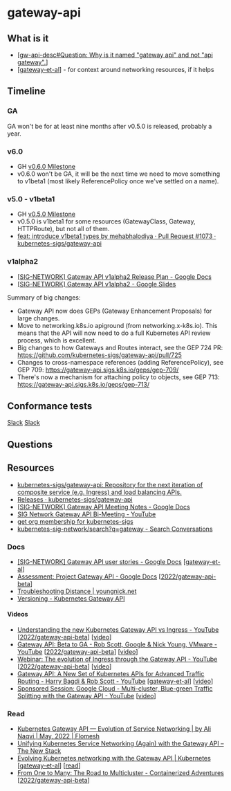 # gateway-api
## What is it
- [[gw-api-desc#Question: Why is it named "gateway api" and not "api gateway".]]
- [[gateway-et-al]] - for context around networking resources, if it helps

## Timeline
### GA
GA won't be for at least nine months after v0.5.0 is released, probably a year.
### v6.0
- GH [v0.6.0 Milestone](https://github.com/kubernetes-sigs/gateway-api/milestone/6)
- v0.6.0 won't be GA, it will be the next time we need to move something to v1beta1 (most likely ReferencePolicy once we've settled on a name).
### v5.0 - v1beta1
- GH [v0.5.0 Milestone](https://github.com/kubernetes-sigs/gateway-api/milestone/5)
- v0.5.0 is v1beta1 for some resources (GatewayClass, Gateway, HTTPRoute), but not all of them.
- [feat: introduce v1beta1 types by mehabhalodiya · Pull Request #1073 · kubernetes-sigs/gateway-api](https://github.com/kubernetes-sigs/gateway-api/pull/1073?w=1)

### v1alpha2
- [\[SIG-NETWORK\] Gateway API v1alpha2 Release Plan - Google Docs](https://docs.google.com/document/d/1S5PH72QFIGdYSeinBIIha4Wmnse2l9KQRA-hRzJpNWk/edit)
- [\[SIG-NETWORK\] Gateway API v1alpha2 - Google Slides](https://docs.google.com/presentation/d/1GpvHDSrF-p8xlukXBz4RlVxlxWjDMi8TUhVPPzwa4U8/edit?resourcekey=0-7b8zugLLjBEu2-rTTt85qw#slide=id.p)

Summary of big changes:
- Gateway API now does GEPs (Gateway Enhancement Proposals) for large changes.
- Move to networking.k8s.io apiground (from networking.x-k8s.io). This means that the API will now need to do a full Kubernetes API review process, which is excellent.
- Big changes to how Gateways and Routes interact, see the GEP 724 PR: https://github.com/kubernetes-sigs/gateway-api/pull/725
- Changes to cross-namespace references (adding ReferencePolicy), see GEP 709: https://gateway-api.sigs.k8s.io/geps/gep-709/
- There's now a mechanism for attaching policy to objects, see GEP 713: https://gateway-api.sigs.k8s.io/geps/gep-713/

## Conformance tests
[Slack](https://kubernetes.slack.com/archives/CR0H13KGA/p1647527392531919)
[Slack](https://kubernetes.slack.com/archives/CR0H13KGA/p1648051661322509)

## Questions

## Resources
- [kubernetes-sigs/gateway-api: Repository for the next iteration of composite service (e.g. Ingress) and load balancing APIs.](https://github.com/kubernetes-sigs/gateway-api)
- [Releases · kubernetes-sigs/gateway-api](https://github.com/kubernetes-sigs/gateway-api/releases)
- [\[SIG-NETWORK\] Gateway API Meeting Notes - Google Docs](https://docs.google.com/document/d/1eg-YjOHaQ7UD28htdNxBR3zufebozXKyI28cl2E11tU/edit)
- [SIG Network Gateway API Bi-Meeting - YouTube](https://www.youtube.com/playlist?list=PL69nYSiGNLP1GgO7k02ipPGZUFpSzGaHH)
- [get org membership for kubernetes-sigs](https://github.com/kubernetes/community/blob/master/community-membership.md#member)
- [kubernetes-sig-network/search?q=gateway - Search Conversations](https://groups.google.com/g/kubernetes-sig-network/search?q=gateway)

### Docs
- [\[SIG-NETWORK\] Gateway API user stories - Google Docs](https://docs.google.com/document/d/1OAzVO0HfmF4qD8AW41_eeUY0KP6xjqghusUVwhp4BNg/edit?pli=1#heading=h.nd4ieigrfasq) [[gateway-et-al]]
- [Assessment: Project Gateway API - Google Docs](https://docs.google.com/document/d/1qeSwZ4WVevybTQoL5hG20Dcsh2qMzyPKv-z7qM3ho1c/edit) [[2022/gateway-api-beta]]
- [Troubleshooting Distance | youngnick.net](https://youngnick.net/post/troubleshooting-distance/)
- [Versioning - Kubernetes Gateway API](https://gateway-api.sigs.k8s.io/concepts/versioning/)

#### Videos
- [Understanding the new Kubernetes Gateway API vs Ingress - YouTube](https://www.youtube.com/watch?v=Zqlwn5TZknI) [[2022/gateway-api-beta]] [[video]]
- [Gateway API: Beta to GA - Rob Scott, Google & Nick Young, VMware - YouTube](https://www.youtube.com/watch?v=YPiuicxC8UU) [[2022/gateway-api-beta]] [[video]]
- [Webinar: The evolution of Ingress through the Gateway API - YouTube](https://www.youtube.com/watch?v=IGymKBPyBVw) [[2022/gateway-api-beta]] [[video]]
- [Gateway API: A New Set of Kubernetes APIs for Advanced Traffic Routing - Harry Bagdi & Rob Scott - YouTube](https://www.youtube.com/watch?v=lCRuzWFJBO0) [[gateway-et-al]] [[video]]
- [Sponsored Session: Google Cloud - Multi-cluster, Blue-green Traffic Splitting with the Gateway API - YouTube](https://www.youtube.com/watch?v=vs8YrjdRJJU) [[video]]

### Read
- [Kubernetes Gateway API — Evolution of Service Networking | by Ali Naqvi | May, 2022 | Flomesh](https://blog.flomesh.io/kubernetes-gateway-api-evolution-of-service-networking-aa76ec4efa7e)
- [Unifying Kubernetes Service Networking (Again) with the Gateway API – The New Stack](https://thenewstack.io/unifying-kubernetes-service-networking-again-with-the-gateway-api/)
- [Evolving Kubernetes networking with the Gateway API | Kubernetes](https://kubernetes.io/blog/2021/04/22/evolving-kubernetes-networking-with-the-gateway-api/) [[gateway-et-al]] [[read]]
- [From One to Many: The Road to Multicluster - Containerized Adventures](http://kaslin.rocks/from-one-to-many-the-road-to-multicluster/) [[2022/gateway-api-beta]]

[//begin]: # "Autogenerated link references for markdown compatibility"
[gw-api-desc#Question: Why is it named "gateway api" and not "api gateway".]: ../scrapbook/2022/gw-api-desc.md "Gateway API description"
[gateway-et-al]: ../learning/gateway-et-al.md "Gateway et al"
[2022/gateway-api-beta]: ../scrapbook/2022/gateway-api-beta.md "gateway-api beta"
[video]: ../learning/video.md "video"
[read]: ../learning/read.md "read"
[//end]: # "Autogenerated link references"
